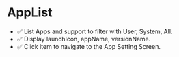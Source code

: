# AppList
- ✅ List Apps and support to filter with User, System, All.
- ✅ Display launchIcon, appName, versionName.
- ✅ Click item to navigate to the App Setting Screen.
